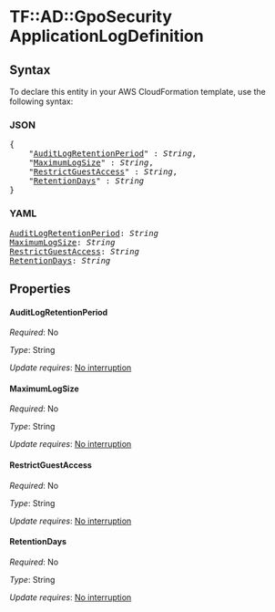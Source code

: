 # TF::AD::GpoSecurity ApplicationLogDefinition

## Syntax

To declare this entity in your AWS CloudFormation template, use the following syntax:

### JSON

<pre>
{
    "<a href="#auditlogretentionperiod" title="AuditLogRetentionPeriod">AuditLogRetentionPeriod</a>" : <i>String</i>,
    "<a href="#maximumlogsize" title="MaximumLogSize">MaximumLogSize</a>" : <i>String</i>,
    "<a href="#restrictguestaccess" title="RestrictGuestAccess">RestrictGuestAccess</a>" : <i>String</i>,
    "<a href="#retentiondays" title="RetentionDays">RetentionDays</a>" : <i>String</i>
}
</pre>

### YAML

<pre>
<a href="#auditlogretentionperiod" title="AuditLogRetentionPeriod">AuditLogRetentionPeriod</a>: <i>String</i>
<a href="#maximumlogsize" title="MaximumLogSize">MaximumLogSize</a>: <i>String</i>
<a href="#restrictguestaccess" title="RestrictGuestAccess">RestrictGuestAccess</a>: <i>String</i>
<a href="#retentiondays" title="RetentionDays">RetentionDays</a>: <i>String</i>
</pre>

## Properties

#### AuditLogRetentionPeriod

_Required_: No

_Type_: String

_Update requires_: [No interruption](https://docs.aws.amazon.com/AWSCloudFormation/latest/UserGuide/using-cfn-updating-stacks-update-behaviors.html#update-no-interrupt)

#### MaximumLogSize

_Required_: No

_Type_: String

_Update requires_: [No interruption](https://docs.aws.amazon.com/AWSCloudFormation/latest/UserGuide/using-cfn-updating-stacks-update-behaviors.html#update-no-interrupt)

#### RestrictGuestAccess

_Required_: No

_Type_: String

_Update requires_: [No interruption](https://docs.aws.amazon.com/AWSCloudFormation/latest/UserGuide/using-cfn-updating-stacks-update-behaviors.html#update-no-interrupt)

#### RetentionDays

_Required_: No

_Type_: String

_Update requires_: [No interruption](https://docs.aws.amazon.com/AWSCloudFormation/latest/UserGuide/using-cfn-updating-stacks-update-behaviors.html#update-no-interrupt)

